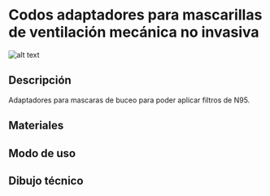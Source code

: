 # Codos adaptadores para mascarillas de ventilación mecánica no invasiva


![alt text](https://user-images.githubusercontent.com/66433884/83801627-76a40080-a677-11ea-8661-da71d856db8a.png)

## Descripción

Adaptadores para mascaras de buceo para poder aplicar filtros de N95.

## Materiales

## Modo de uso

## Dibujo técnico
